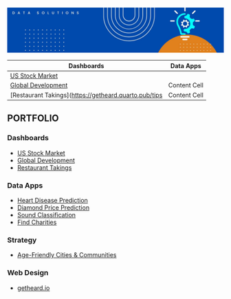 ![alt text](https://github.com/get-heard/get-heard/blob/main/Banner.jpg?raw=true)

| Dashboards | Data Apps|
| ------------- | ------------- |
| [US Stock Market](https://getheard.quarto.pub/spy)  | |
| [Global Development](https://getheard.quarto.pub/gapminder)  | Content Cell  |
| [Restaurant Takings](https://getheard.quarto.pub/tips  | Content Cell  |

## PORTFOLIO 
### Dashboards
- [US Stock Market](https://getheard.quarto.pub/spy)
- [Global Development](https://getheard.quarto.pub/gapminder)
- [Restaurant Takings](https://getheard.quarto.pub/tips)

### Data Apps
- [Heart Disease Prediction](https://hearts.streamlit.app)
- [Diamond Price Prediction](https://diamondz.streamlit.app)
- [Sound Classification](https://sounds.streamlit.app)
- [Find Charities](https://charities.streamlit.app)

### Strategy
- [Age-Friendly Cities & Communities](https://extranet.who.int/agefriendlyworld/wp-content/uploads/2018/08/Sefton-Older-Peoples-Strategy-2019-2024.pdf)

### Web Design
- [getheard.io](https://get-heard.github.io)
